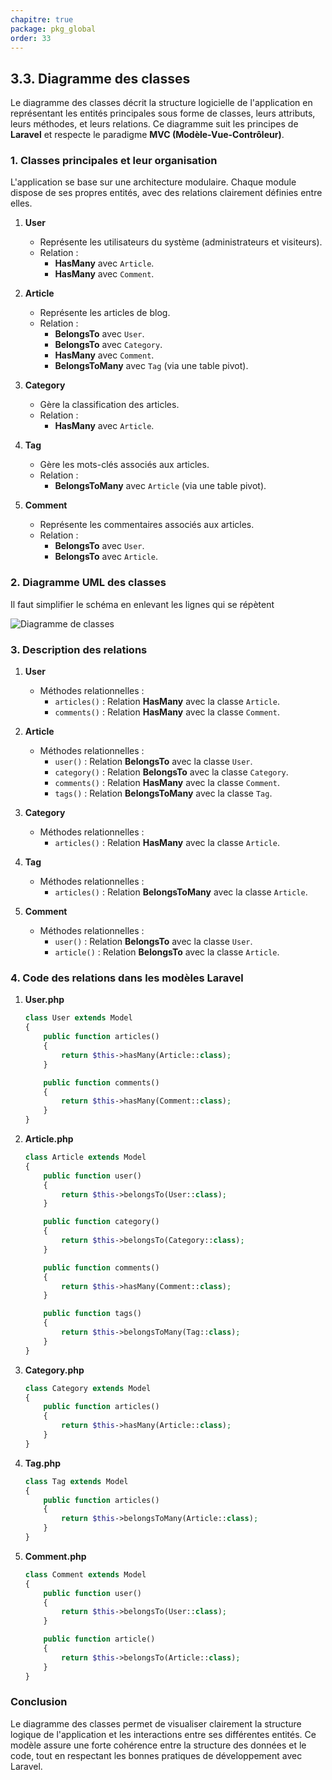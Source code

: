 ```yaml
---
chapitre: true
package: pkg_global
order: 33
---
```


## **3.3. Diagramme des classes**

Le diagramme des classes décrit la structure logicielle de l'application en représentant les entités principales sous forme de classes, leurs attributs, leurs méthodes, et leurs relations. Ce diagramme suit les principes de **Laravel** et respecte le paradigme **MVC (Modèle-Vue-Contrôleur)**.



### **1. Classes principales et leur organisation**

L'application se base sur une architecture modulaire. Chaque module dispose de ses propres entités, avec des relations clairement définies entre elles.

1. **User**
   - Représente les utilisateurs du système (administrateurs et visiteurs).
   - Relation : 
     - **HasMany** avec `Article`.
     - **HasMany** avec `Comment`.

2. **Article**
   - Représente les articles de blog.
   - Relation :
     - **BelongsTo** avec `User`.
     - **BelongsTo** avec `Category`.
     - **HasMany** avec `Comment`.
     - **BelongsToMany** avec `Tag` (via une table pivot).

3. **Category**
   - Gère la classification des articles.
   - Relation : 
     - **HasMany** avec `Article`.

4. **Tag**
   - Gère les mots-clés associés aux articles.
   - Relation :
     - **BelongsToMany** avec `Article` (via une table pivot).

5. **Comment**
   - Représente les commentaires associés aux articles.
   - Relation :
     - **BelongsTo** avec `User`.
     - **BelongsTo** avec `Article`.



### **2. Diagramme UML des classes**

<!-- TODO : Il faut simplifier le schéma en enlevant les lignes qui se répètent -->

Il faut simplifier le schéma en enlevant les lignes qui se répètent

![Diagramme de classes](/prototype-blog/images/conception/classes_blog.svg)



### **3. Description des relations**

1. **User**
   - Méthodes relationnelles :
     - `articles()` : Relation **HasMany** avec la classe `Article`.
     - `comments()` : Relation **HasMany** avec la classe `Comment`.

2. **Article**
   - Méthodes relationnelles :
     - `user()` : Relation **BelongsTo** avec la classe `User`.
     - `category()` : Relation **BelongsTo** avec la classe `Category`.
     - `comments()` : Relation **HasMany** avec la classe `Comment`.
     - `tags()` : Relation **BelongsToMany** avec la classe `Tag`.

3. **Category**
   - Méthodes relationnelles :
     - `articles()` : Relation **HasMany** avec la classe `Article`.

4. **Tag**
   - Méthodes relationnelles :
     - `articles()` : Relation **BelongsToMany** avec la classe `Article`.

5. **Comment**
   - Méthodes relationnelles :
     - `user()` : Relation **BelongsTo** avec la classe `User`.
     - `article()` : Relation **BelongsTo** avec la classe `Article`.



### **4. Code des relations dans les modèles Laravel**

1. **User.php**
   ```php
   class User extends Model
   {
       public function articles()
       {
           return $this->hasMany(Article::class);
       }

       public function comments()
       {
           return $this->hasMany(Comment::class);
       }
   }
   ```

2. **Article.php**
   ```php
   class Article extends Model
   {
       public function user()
       {
           return $this->belongsTo(User::class);
       }

       public function category()
       {
           return $this->belongsTo(Category::class);
       }

       public function comments()
       {
           return $this->hasMany(Comment::class);
       }

       public function tags()
       {
           return $this->belongsToMany(Tag::class);
       }
   }
   ```

3. **Category.php**
   ```php
   class Category extends Model
   {
       public function articles()
       {
           return $this->hasMany(Article::class);
       }
   }
   ```

4. **Tag.php**
   ```php
   class Tag extends Model
   {
       public function articles()
       {
           return $this->belongsToMany(Article::class);
       }
   }
   ```

5. **Comment.php**
   ```php
   class Comment extends Model
   {
       public function user()
       {
           return $this->belongsTo(User::class);
       }

       public function article()
       {
           return $this->belongsTo(Article::class);
       }
   }
   ```



### **Conclusion**

Le diagramme des classes permet de visualiser clairement la structure logique de l'application et les interactions entre ses différentes entités. Ce modèle assure une forte cohérence entre la structure des données et le code, tout en respectant les bonnes pratiques de développement avec Laravel.